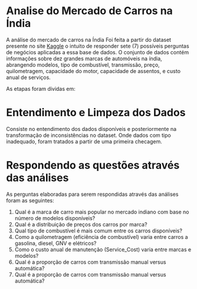 # Analise do Mercado de Carros na Índia

A análise do mercado de carros na Índia Foi feita a partir do dataset presente no site [Kaggle](https://www.kaggle.com/datasets/ak0212/indian-car-market-dataset) o intuito de responder sete (7) possíveis perguntas de negócios aplicadas a essa base de dados. O conjunto de dados contém informações sobre dez grandes marcas de automóveis na índia, abrangendo modelos, tipo de combustível, transmissão, preço, quilometragem, capacidade do motor, capacidade de assentos, e custo anual de serviços. 

As etapas foram dividas em: 
 
 # Entendimento e Limpeza dos Dados
 Consiste no entendimento dos dados disponíveis e posteriormente na transformação de inconsistências no dataset. Onde dados com tipo inadequado, foram tratados a partir de uma primeira checagem. 

 # Respondendo as questões através das análises
 
As perguntas elaboradas para serem respondidas através das análises foram as seguintes: 

 1) Qual é a marca de carro mais popular no mercado indiano com base no número de modelos disponíveis?
 2) Qual é a distribuição de preços dos carros por marca?
 3) Qual tipo de combustível é mais comum entre os carros disponíveis?
 4) Como a quilometragem (eficiência de combustível) varia entre carros a gasolina, diesel, GNV e elétricos?
 5) Como o custo anual de manutenção (Service_Cost) varia entre marcas e modelos?
 6) Qual é a proporção de carros com transmissão manual versus automática?
 7) Qual é a proporção de carros com transmissão manual versus automática?
